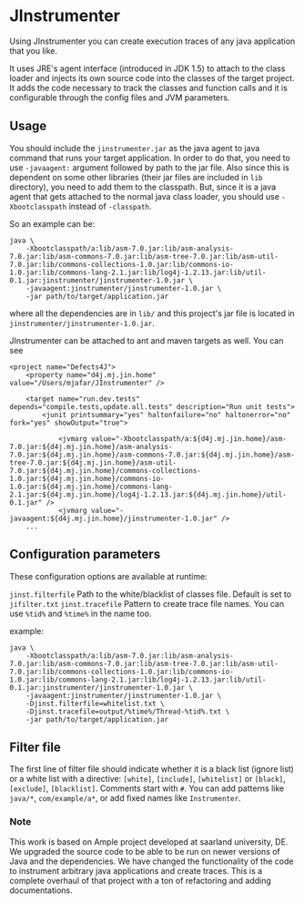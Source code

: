 # JInstrumenter

Using JInstrumenter you can create execution traces of any java application
that you like.

It uses JRE's agent interface (introduced in JDK 1.5) to attach to the class 
loader and injects its own source code into the classes of the target project.
It adds the code necessary to track the classes and function calls and it is
configurable through the config files and JVM parameters.

## Usage

You should include the `jinstrumenter.jar` as the java agent to java command that runs
your target application. In order to do that, you need to use `-javaagent:`
argument followed by path to the jar file. Also since this is dependent on some
other libraries (their jar files are included in `lib` directory), you need
to add them to the classpath. But, since it is a java agent that gets attached
to the normal java class loader, you should use `-Xbootclasspath` instead of
`-classpath`.

So an example can be:
    
    
    java \
        -Xbootclasspath/a:lib/asm-7.0.jar:lib/asm-analysis-7.0.jar:lib/asm-commons-7.0.jar:lib/asm-tree-7.0.jar:lib/asm-util-7.0.jar:lib/commons-collections-1.0.jar:lib/commons-io-1.0.jar:lib/commons-lang-2.1.jar:lib/log4j-1.2.13.jar:lib/util-0.1.jar:jinstrumenter/jinstrumenter-1.0.jar \
        -javaagent:jinstrumenter/jinstrumenter-1.0.jar \
        -jar path/to/target/application.jar
    

where all the dependencies are in `lib/` and this project's jar file is located
in `jinstrumenter/jinstrumenter-1.0.jar`.

JInstrumenter can be attached to ant and maven targets as well. You can see 


    <project name="Defects4J">
        <property name="d4j.mj.jin.home" value="/Users/mjafar/JInstrumenter" />

        <target name="run.dev.tests" depends="compile.tests,update.all.tests" description="Run unit tests">
            <junit printsummary="yes" haltonfailure="no" haltonerror="no" fork="yes" showOutput="true">

                <jvmarg value="-Xbootclasspath/a:${d4j.mj.jin.home}/asm-7.0.jar:${d4j.mj.jin.home}/asm-analysis-7.0.jar:${d4j.mj.jin.home}/asm-commons-7.0.jar:${d4j.mj.jin.home}/asm-tree-7.0.jar:${d4j.mj.jin.home}/asm-util-7.0.jar:${d4j.mj.jin.home}/commons-collections-1.0.jar:${d4j.mj.jin.home}/commons-io-1.0.jar:${d4j.mj.jin.home}/commons-lang-2.1.jar:${d4j.mj.jin.home}/log4j-1.2.13.jar:${d4j.mj.jin.home}/util-0.1.jar" />
                <jvmarg value="-javaagent:${d4j.mj.jin.home}/jinstrumenter-1.0.jar" />
        ...


## Configuration parameters  
These configuration options are available at runtime:

`jinst.filterfile`    Path to the white/blacklist of classes file. Default is set to `jifilter.txt`
`jinst.tracefile`     Pattern to create trace file names. You can use `%tid%` and `%time%` in the name too.


example:
    
    java \
        -Xbootclasspath/a:lib/asm-7.0.jar:lib/asm-analysis-7.0.jar:lib/asm-commons-7.0.jar:lib/asm-tree-7.0.jar:lib/asm-util-7.0.jar:lib/commons-collections-1.0.jar:lib/commons-io-1.0.jar:lib/commons-lang-2.1.jar:lib/log4j-1.2.13.jar:lib/util-0.1.jar:jinstrumenter/jinstrumenter-1.0.jar \
        -javaagent:jinstrumenter/jinstrumenter-1.0.jar \
        -Djinst.filterfile=whitelist.txt \
        -Djinst.tracefile=output/%time%/Thread-%tid%.txt \
        -jar path/to/target/application.jar
      

## Filter file

The first line of filter file should indicate whether it is a black list (ignore list) or
a white list with a directive: `[white]`, `[include]`, `[whitelist]` 
or `[black]`, `[exclude]`, `[blacklist]`. Comments start with `#`. You can add patterns
like `java/*`, `com/example/a*`, or add fixed names like 
`Instrumenter`. 

### Note

This work is based on Ample project developed at saarland university, DE. 
We upgraded the source code to be able to be run on newer versions of Java
and the dependencies. We have changed the functionality of the code to instrument
arbitrary java applications and create traces. This is a complete overhaul of
that project with a ton of refactoring and adding documentations.

